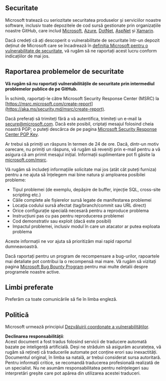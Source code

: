 ## Securitate

Microsoft tratează cu seriozitate securitatea produselor și serviciilor noastre software, inclusiv toate depozitele de cod sursă gestionate prin organizațiile noastre GitHub, care includ [Microsoft](https://github.com/Microsoft), [Azure](https://github.com/Azure), [DotNet](https://github.com/dotnet), [AspNet](https://github.com/aspnet) și [Xamarin](https://github.com/xamarin).

Dacă credeți că ați descoperit o vulnerabilitate de securitate într-un depozit deținut de Microsoft care se încadrează în [definiția Microsoft pentru o vulnerabilitate de securitate](https://aka.ms/security.md/definition), vă rugăm să ne raportați acest lucru conform indicațiilor de mai jos.

## Raportarea problemelor de securitate

**Vă rugăm să nu raportați vulnerabilitățile de securitate prin intermediul problemelor publice de pe GitHub.**

În schimb, raportați-le către Microsoft Security Response Center (MSRC) la [https://msrc.microsoft.com/create-report](https://aka.ms/security.md/msrc/create-report).

Dacă preferați să trimiteți fără a vă autentifica, trimiteți un e-mail la [secure@microsoft.com](mailto:secure@microsoft.com). Dacă este posibil, criptați mesajul folosind cheia noastră PGP; o puteți descărca de pe pagina [Microsoft Security Response Center PGP Key](https://aka.ms/security.md/msrc/pgp).

Ar trebui să primiți un răspuns în termen de 24 de ore. Dacă, dintr-un motiv oarecare, nu primiți un răspuns, vă rugăm să reveniți prin e-mail pentru a vă asigura că am primit mesajul inițial. Informații suplimentare pot fi găsite la [microsoft.com/msrc](https://www.microsoft.com/msrc). 

Vă rugăm să includeți informațiile solicitate mai jos (atât cât puteți furniza) pentru a ne ajuta să înțelegem mai bine natura și amploarea posibilei probleme:

  * Tipul problemei (de exemplu, depășire de buffer, injecție SQL, cross-site scripting etc.)
  * Căile complete ale fișierelor sursă legate de manifestarea problemei
  * Locația codului sursă afectat (tag/branch/commit sau URL direct)
  * Orice configurație specială necesară pentru a reproduce problema
  * Instrucțiuni pas cu pas pentru reproducerea problemei
  * Cod demonstrativ sau exploit (dacă este posibil)
  * Impactul problemei, inclusiv modul în care un atacator ar putea exploata problema

Aceste informații ne vor ajuta să prioritizăm mai rapid raportul dumneavoastră.

Dacă raportați pentru un program de recompensare a bug-urilor, rapoartele mai detaliate pot contribui la o recompensă mai mare. Vă rugăm să vizitați pagina [Microsoft Bug Bounty Program](https://aka.ms/security.md/msrc/bounty) pentru mai multe detalii despre programele noastre active.

## Limbi preferate

Preferăm ca toate comunicările să fie în limba engleză.

## Politică

Microsoft urmează principiul [Dezvăluirii coordonate a vulnerabilităților](https://aka.ms/security.md/cvd).

**Declinarea responsabilității**:  
Acest document a fost tradus folosind servicii de traducere automată bazate pe inteligență artificială. Deși ne străduim să asigurăm acuratețea, vă rugăm să rețineți că traducerile automate pot conține erori sau inexactități. Documentul original, în limba sa natală, ar trebui considerat sursa autoritară. Pentru informații critice, se recomandă traducerea profesională realizată de un specialist. Nu ne asumăm responsabilitatea pentru neînțelegeri sau interpretări greșite care pot apărea din utilizarea acestei traduceri.